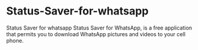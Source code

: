 # Status-Saver-for-whatsapp
Status Saver for whatsapp
Status Saver for WhatsApp, is a free application that permits you to download WhatsApp pictures and videos to your cell phone.
